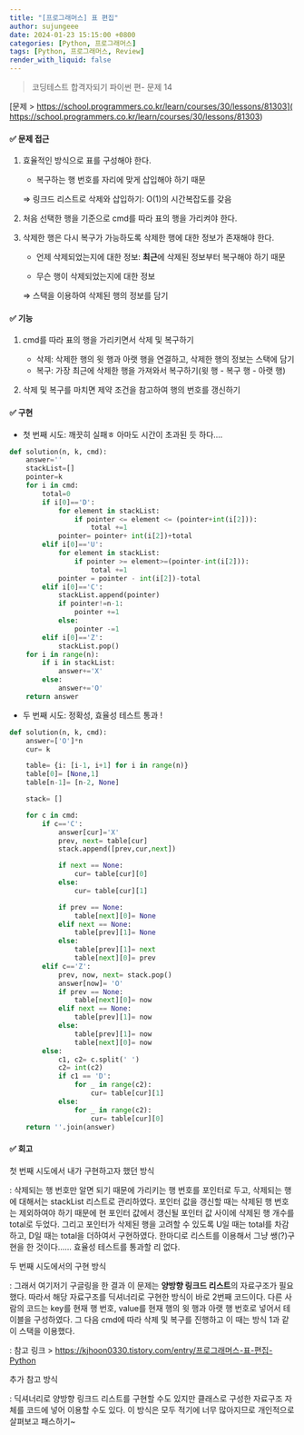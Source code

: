 ```yaml
---
title: "[프로그래머스] 표 편집"
author: sujungeee
date: 2024-01-23 15:15:00 +0800
categories: [Python, 프로그래머스]
tags: [Python, 프로그래머스, Review]
render_with_liquid: false
---
```




> 코딩테스트 합격자되기 파이썬 편- 문제 14

[문제 >   https://school.programmers.co.kr/learn/courses/30/lessons/81303]( https://school.programmers.co.kr/learn/courses/30/lessons/81303)



#### ✅ 문제 접근

1. 효율적인 방식으로 표를 구성해야 한다.

   - 복구하는 행 번호를 자리에 맞게 삽입해야 하기 때문

   ⇒ 링크드 리스트로 삭제와 삽입하기: O(1)의 시간복잡도를 갖음



2. 처음 선택한 행을 기준으로 cmd를 따라 표의 행을 가리켜야 한다.



3. 삭제한 행은 다시 복구가 가능하도록 삭제한 행에 대한 정보가 존재해야 한다.

   - 언제 삭제되었는지에 대한 정보: **최근**에 삭제된 정보부터 복구해야 하기 때문

   - 무슨 행이 삭제되었는지에 대한 정보

   ⇒ 스택을 이용하여 삭제된 행의 정보를 담기



#### ✅ 기능

1. cmd를 따라 표의 행을 가리키면서 삭제 및 복구하기

   - 삭제: 삭제한 행의 윗 행과 아랫 행을 연결하고, 삭제한 행의 정보는 스택에 담기
   - 복구: 가장 최근에 삭제한 행을 가져와서 복구하기(윗 행 - 복구 행 - 아랫 행)

   

2. 삭제 및 복구를 마치면 제약 조건을 참고하여 행의 번호를 갱신하기



#### ✅ 구현

- 첫 번째 시도: 깨끗히 실패ㅎ 아마도 시간이 초과된 듯 하다....

```python
def solution(n, k, cmd):
    answer=''
    stackList=[]
    pointer=k
    for i in cmd:
        total=0
        if i[0]=='D':
            for element in stackList:
                if pointer <= element <= (pointer+int(i[2])):
                    total +=1
            pointer= pointer+ int(i[2])+total
        elif i[0]=='U':
            for element in stackList:
                if pointer >= element>=(pointer-int(i[2])):
                    total +=1
            pointer = pointer - int(i[2])-total
        elif i[0]=='C':
            stackList.append(pointer)
            if pointer!=n-1:
                pointer +=1
            else:
                pointer -=1
        elif i[0]=='Z':
            stackList.pop()
    for i in range(n):
        if i in stackList:
            answer+='X'
        else:
            answer+='O'
    return answer
```



- 두 번째 시도: 정확성, 효율성 테스트 통과 !

```python
def solution(n, k, cmd):
    answer=['O']*n
    cur= k

    table= {i: [i-1, i+1] for i in range(n)}
    table[0]= [None,1]
    table[n-1]= [n-2, None]

    stack= []

    for c in cmd:
        if c=='C':
            answer[cur]='X'
            prev, next= table[cur]
            stack.append([prev,cur,next])

            if next == None:
                cur= table[cur][0]
            else:
                cur= table[cur][1]

            if prev == None:
                table[next][0]= None
            elif next == None:
                table[prev][1]= None
            else:
                table[prev][1]= next
                table[next][0]= prev
        elif c=='Z':
            prev, now, next= stack.pop()
            answer[now]= 'O'
            if prev == None:
                table[next][0]= now
            elif next == None:
                table[prev][1]= now
            else:
                table[prev][1]= now
                table[next][0]= now
        else:
            c1, c2= c.split(' ')
            c2= int(c2)
            if c1 == 'D':
                for _ in range(c2):
                    cur= table[cur][1]
            else:
                for _ in range(c2):
                    cur= table[cur][0]
    return ''.join(answer)
```



#### ✅ 회고

첫 번째 시도에서 내가 구현하고자 했던 방식

: 삭제되는 행 번호만 알면 되기 때문에 가리키는 행 번호를 포인터로 두고, 삭제되는 행에 대해서는 stackList 리스트로 관리하였다. 포인터 값을 갱신할 때는 삭제된 행 번호는 제외하여야 하기 때문에 현 포인터 값에서 갱신될 포인터 값 사이에 삭제된 행 개수를 total로 두었다. 그리고 포인터가 삭제된 행을 고려할 수 있도록 U일 때는 total를 차감하고, D일 때는 total을 더하여서 구현하였다. 한마디로 리스트를 이용해서 그냥 쌩(?)구현을 한 것이다...... 효율성 테스트를 통과할 리 없다.



두 번째 시도에서의 구현 방식

: 그래서 여기저기 구글링을 한 결과 이 문제는 **양방향 링크드 리스트**의 자료구조가 필요했다. 따라서 해당 자료구조를 딕셔너리로 구현한 방식이 바로 2번째 코드이다. 다른 사람의 코드는 key를 현재 행 번호, value를 현재 행의 윗 행과 아랫 행 번호로 넣어서 테이블을 구성하였다. 그 다음 cmd에 따라 삭제 및 복구를 진행하고 이 때는 방식 1과 같이 스택을 이용했다. 

: 참고 링크 > https://kjhoon0330.tistory.com/entry/프로그래머스-표-편집-Python



추가 참고 방식

: 딕셔너리로 양방향 링크드 리스트를 구현할 수도 있지만 클래스로 구성한 자료구조 자체를 코드에 넣어 이용할 수도 있다. 이 방식은 모두 적기에 너무 많아지므로 개인적으로 살펴보고 패스하기~
